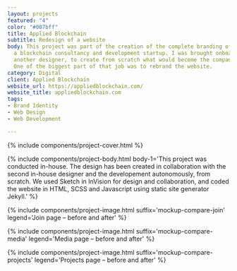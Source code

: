 ```yaml
---
layout: projects
featured: "4"
color: "#007bff"
title: Applied Blockchain
subtitle: Redesign of a website
body: This project was part of the creation of the complete branding of Applied Blockchain,
  a blockchain consultancy and development startup. I was brought onboard, alongside
  another designer, to create from scratch what would become the company's brand identity.
  One of the biggest part of that job was to rebrand the website.
category: Digital
client: Applied Blockchain
website_url: https://appliedblockchain.com/
website_title: appliedblockchain.com
tags:
- Brand Identity
- Web Design
- Web Development

---
```

{% include components/project-cover.html %}

{% include components/project-body.html
body-1='This project was conducted in-house. The design has been created in collaboration with the second in-house designer and the developement autonomously, from scratch. We used Sketch in InVision for design and collaboration, and coded the website in HTML, SCSS and Javascript using static site generator Jekyll.'
%}

{% include components/project-image.html
suffix='mockup-compare-join'
legend='Join page – before and after'
%}

{% include components/project-image.html
suffix='mockup-compare-media'
legend='Media page – before and after'
%}

{% include components/project-image.html
suffix='mockup-compare-projects'
legend='Projects page – before and after'
%}